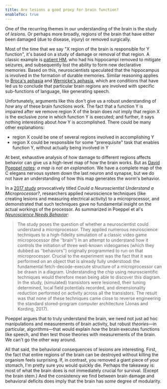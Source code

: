 ```yaml
---
title: Are lesions a good proxy for brain function?
enableToc: true
---
```


One of the recurring themes in our understanding of the brain is the study of *lesions*. Or perhaps more broadly, regions of the brain that have either been damaged (due to disease, injury) or removed surgically.

Most of the time that we say "X region of the brain is responsible for Y function", it's based on a study of damage or removal of that region. A classic example is [patient HM](https://en.wikipedia.org/wiki/Henry_Molaison), who had his hippocampi removed to mitigate seizures, and subsequently lost the ability to form new declarative memories. Based on this, neuroscientists speculated that the hippocampus is involved in the formation of durable memories. Similar reasoning applies to [Broca's aphasia](https://en.wikipedia.org/wiki/Expressive_aphasia) and [Wernicke's aphasia](https://en.wikipedia.org/wiki/Receptive_aphasia), which are conditions that have led us to conclude that particular brain regions are involved with specific sub-functions of language, like generating speech.

Unfortunately, arguments like this don't give us a robust understanding of *how* any of these brain functions work. The fact that a function Y is impaired after we remove region X of the brain does *not* imply that region X is the exclusive zone in which function Y is executed; and further, it says nothing interesting about *how* Y is accomplished. There could be many other explanations:
- region X could be one of several regions involved in accomplishing Y
- region X could be responsible for some "prerequisite" task that enables function Y, without actually being involved in Y

At best, exhaustive analysis of how damage to different regions affects behavior can give us a high-level map of how the brain works. But as [David Poeppel notes](https://www.youtube.com/watch?v=-1su5DWUYXo): *a map is not an explanation*. We have a complete map of the C elegans nervous system down the last neuron and synapse, but we do not have an understanding of how this map generates the worm's behavior.

In a [2017 study](https://journals.plos.org/ploscompbiol/article?id=10.1371/journal.pcbi.1005268) provocatively titled *Could a Neuroscientist Understand a Microprocessor?*, researchers applied neuroscience techniques (like creating lesions and measuring electrical activity) to a microprocessor, and demonstrated that such techniques gave no fundamental insight on the actual workings of the processor. As summarized in Poeppel et al's [*Neuroscience Needs Behavior*](https://pubmed.ncbi.nlm.nih.gov/28182904/):

> The study poses the question of whether a neuroscientist could understand a microprocessor. They applied numerous neuroscience techniques to a high-fidelity simulation of a classic video game microprocessor (the ‘‘brain’’) in an attempt to understand how it controls the initiation of three well-known videogames (which they dubbed as ‘‘behaviors’’) originally programmed to run on that microprocessor. Crucial to the experiment was the fact that it was performed on an object that is already fully understood: the fundamental fetch-decode-execute structure of a microprocessor can be drawn in a diagram. Understanding the chip using neuroscientific techniques would therefore mean being able to discover this diagram. In the study, (simulated) transistors were lesioned, their tuning determined, local field potentials recorded, and dimensionality reduction performed on activity across all the transistors. The result was that none of these techniques came close to reverse engineering the standard stored-program computer architecture (Jonas and Kording, 2017).

Poeppel argues that to truly understand the brain, we need not just ad hoc manipulations and measurements of brain activity, but robust *theories*—in particular, algorithms—that would explain *how* the brain executes functions like speech, and then test those theories with measurements of the brain. We can't go the other way around.

All that said, the behavioral consequences of lesions are interesting. First, the fact that entire regions of the brain can be destroyed without killing the organism feels surprising. If, in contrast, you removed a giant piece of your stomach, I'm pretty sure you would quickly die. Perhaps the takeaway is: most of what the brain does is not immediately crucial for survival. (Except the brain stem.) And the consistency we find between brain damage and behavioral deficits does imply that the brain has *some* degree of modularity.